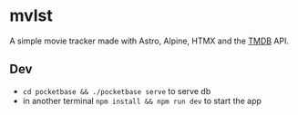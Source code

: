 # mvlst

A simple movie tracker made with Astro, Alpine, HTMX and the [TMDB](https://developer.themoviedb.org/docs/getting-started) API.

## Dev

- `cd pocketbase && ./pocketbase serve` to serve db
- in another terminal `npm install && npm run dev` to start the app

